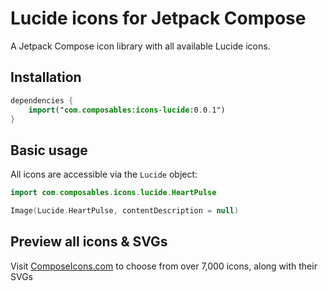 # Lucide icons for Jetpack Compose

A Jetpack Compose icon library with all available Lucide icons.

## Installation

```kotlin
dependencies {
    import("com.composables:icons-lucide:0.0.1")
}
```

## Basic usage

All icons are accessible via the `Lucide` object:

```kotlin
import com.composables.icons.lucide.HeartPulse

Image(Lucide.HeartPulse, contentDescription = null)
```

## Preview all icons & SVGs

Visit [ComposeIcons.com](https://composeicons.com/) to choose from over 7,000 icons, along with their SVGs